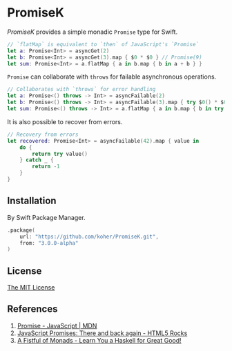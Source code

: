 PromiseK
============================

_PromiseK_ provides a simple monadic `Promise` type for Swift.

```swift
// `flatMap` is equivalent to `then` of JavaScript's `Promise`
let a: Promise<Int> = asyncGet(2)
let b: Promise<Int> = asyncGet(3).map { $0 * $0 } // Promise(9)
let sum: Promise<Int> = a.flatMap { a in b.map { b in a + b } }
```

`Promise` can collaborate with `throws` for failable asynchronous operations.

```swift
// Collaborates with `throws` for error handling
let a: Promise<() throws -> Int> = asyncFailable(2)
let b: Promise<() throws -> Int> = asyncFailable(3).map { try $0() * $0() }
let sum: Promise<() throws -> Int> = a.flatMap { a in b.map { b in try a() * b() } }
```

It is also possible to recover from errors.

```swift
// Recovery from errors
let recovered: Promise<Int> = asyncFailable(42).map { value in
    do {
        return try value()
    } catch _ {
        return -1
    }
}
```

Installation
----------------------------

By Swift Package Manager.

```swift
.package(
    url: "https://github.com/koher/PromiseK.git",
    from: "3.0.0-alpha"
)
```

License
----------------------------

[The MIT License](LICENSE)

References
----------------------------

1. [Promise - JavaScript | MDN](https://developer.mozilla.org/en-US/docs/Web/JavaScript/Reference/Global_Objects/Promise)
2. [JavaScript Promises: There and back again - HTML5 Rocks](http://www.html5rocks.com/en/tutorials/es6/promises/)
3. [A Fistful of Monads - Learn You a Haskell for Great Good!](http://learnyouahaskell.com/a-fistful-of-monads)
